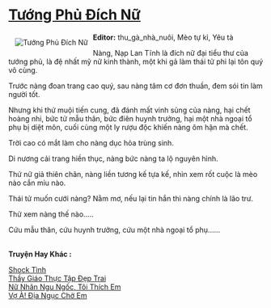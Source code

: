 <a href="https://utruyen.com/truyen/tuong-phu-dich-nu/17490/" title="Tướng Phủ Đích Nữ"><h1>Tướng Phủ Đích Nữ</h1></a><div style="display:table"><img align="right" style="float: left; padding: 10px;" src="https://utruyen.com/images/story/200x260/tuong-phu-dich-nu.jpg" alt="Tướng Phủ Đích Nữ"><b>Editor:</b> thu_gà_nhà_nuôi, Mèo tự kỉ, Yêu tà<p></p>Nàng, Nạp Lan Tĩnh là đích nữ đại tiểu thư của tướng phủ, là đệ nhất mỹ nữ kinh thành, một khi gả làm thái tử phi lại tôn quý vô cùng.<p></p>Trước nàng đoan trang cao quý, sau nàng tâm cơ đơn thuần, đem sói tin làm người tốt.<p></p>Nhưng khi thứ muội tiến cung, đã đánh mất vinh sủng của nàng, hại chết hoàng nhi, bức tử mẫu thân, bức điên huynh trưởng, hại một nhà ngoại tổ phụ bị diệt môn, cuối cùng một ly rượu độc khiến nàng ôm hận mà chết.<p></p>Trời cao có mắt làm cho nàng dục hỏa trùng sinh.<p></p>Di nương cải trang hiền thục, nàng bức nàng ta lộ nguyên hình.<p></p>Thứ nữ giả thiên chân, nàng liền tương kế tựa kế, nhìn xem rốt cuộc là mèo nào cắn mỉu nào.<p></p>Thái tử muốn cưới nàng? Nằm mơ, nếu lại tin hắn thì nàng chính là lão trư.<p></p>Thử xem nàng thế nào.....<p></p>Cứu mẫu thân, cứu huynh trưởng, cứu một nhà ngoại tổ phụ......</div><p><br><b>Truyện Hay Khác :</b></p><a href="https://utruyen.com/truyen/shock-tinh/21521/" alt="Shock Tình">Shock Tình</a><br/><a href="https://github.com/quanluxury/ngontinhhot/tree/master/truyenhay/19210/" alt="Thầy Giáo Thực Tập Đẹp Trai">Thầy Giáo Thực Tập Đẹp Trai</a><br/><a href="https://github.com/quanluxury/ngontinhhot/tree/master/truyenhay/17056/" alt="Nữ Nhân Ngu Ngốc, Tôi Thích Em">Nữ Nhân Ngu Ngốc, Tôi Thích Em</a><br/><a href="https://github.com/quanluxury/ngontinhhot/tree/master/truyenhay/18959/" alt="Vợ À! Địa Ngục Chờ Em">Vợ À! Địa Ngục Chờ Em</a><br/>